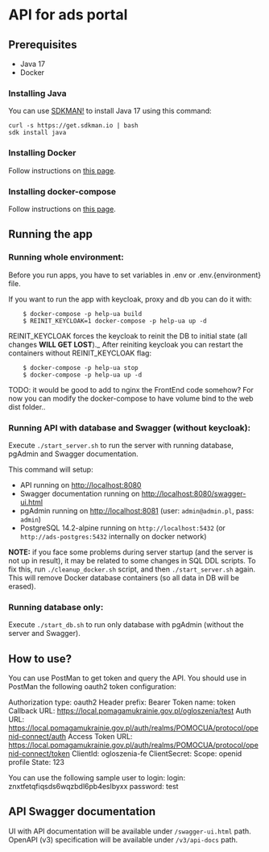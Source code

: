 # API for ads portal

## Prerequisites

- Java 17
- Docker

### Installing Java

You can use [SDKMAN!](https://sdkman.io/) to install Java 17 using this command:
```shell
curl -s https://get.sdkman.io | bash
sdk install java
```

### Installing Docker

Follow instructions on [this page](https://docs.docker.com/get-docker/).

### Installing docker-compose

Follow instructions on [this page](https://docs.docker.com/compose/install/).

## Running the app

### Running whole environment:

Before you run apps, you have to set variables in .env or .env.{environment} file.

If you want to run the app with keycloak, proxy and db you can do it with:

        $ docker-compose -p help-ua build
        $ REINIT_KEYCLOAK=1 docker-compose -p help-ua up -d

REINIT\_KEYCLOAK forces the keycloak to reinit the DB to initial state (all changes **WILL GET LOST**)._
After reiniting keycloak you can restart the containers without REINIT\_KEYCLOAK flag:

        $ docker-compose -p help-ua stop
        $ docker-compose -p help-ua up -d

TODO: it would be good to add to nginx the FrontEnd code somehow? For now you
can modify the docker-compose to have volume bind to the web dist folder..

### Running API with database and Swagger (without keycloak):

Execute `./start_server.sh` to run the server with running database, pgAdmin and Swagger documentation.

This command will setup:

- API running on [http://localhost:8080](http://localhost:8080)
- Swagger documentation running on [http://localhost:8080/swagger-ui.html](http://localhost:8080/swagger-ui.html)
- pgAdmin running on [http://localhost:8081](http://localhost:8081) (user: `admin@admin.pl`, pass: `admin`)
- PostgreSQL 14.2-alpine running on `http://localhost:5432` (or `http://ads-postgres:5432` internally on docker network)

**NOTE:** if you face some problems during server startup (and the server is not up in result), it may be related to some changes in SQL DDL scripts.
To fix this, run `./cleanup_docker.sh` script, and then `./start_server.sh` again. This will remove Docker database containers (so all data in DB will be erased).

### Running database only:

Execute `./start_db.sh` to run only database with pgAdmin (without the server and Swagger).

## How to use?

You can use PostMan to get token and query the API. You should use in PostMan the following oauth2 token configuration:

Authorization type: oauth2
Header prefix: Bearer
Token name: token
Callback URL: https://local.pomagamukrainie.gov.pl/ogloszenia/test
Auth URL: https://local.pomagamukrainie.gov.pl/auth/realms/POMOCUA/protocol/openid-connect/auth
Access Token URL: https://local.pomagamukrainie.gov.pl/auth/realms/POMOCUA/protocol/openid-connect/token
ClientId: ogloszenia-fe
ClientSecret: 
Scope: openid profile
State: 123

You can use the following sample user to login:
login: znxtfetqfiqsds6wqzbdl6pb4eslbyxx
password: test


## API Swagger documentation

UI with API documentation will be available under `/swagger-ui.html` path. OpenAPI (v3) specification will be available under `/v3/api-docs` path.
